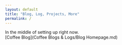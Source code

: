 ```yaml
---
layout: default
title: "Blog, Log, Projects, More"
permalink: /
---
```


In the middle of setting up right now.  
[Coffee Blog](Coffee Blogs & Logs/Blog Homepage.md)
